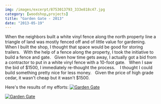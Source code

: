 ```yaml
---
img: /images/excerpt/8753013793_333e818c47.jpg
category: [woodshop,projects]
title: "Garden Gate - 2013"
date: "2013-05-19"
---
```


When the neighbors built a white vinyl fence along the north property line a triangle of land was mostly fenced off and of little value for gardening.  When I built the shop, I thought that space would be good for storing trailers.   With the help of a fence along the property, I took the initiative to build a fence and gate.   Given how time gets away, I actually got a bid from a contractor to put in a white vinyl fence with a 10-foot gate.   When I saw the bid of $1500, I immediately re-thought the process.    I thought I could build something pretty nice for less money.   Given the price of high grade cedar, it wasn't cheap but it wasn't $1500.

Here's the results of my efforts: [![Garden Gate](/images/8753013793_333e818c47.jpg)](http://www.flickr.com/photos/duanemcguire/8753013793/ "Garden Gate by Duane McGuire, on Flickr")

[![Garden Gate](/images/8753013655_bc7fa6e40c.jpg)](http://www.flickr.com/photos/duanemcguire/8753013655/ "Garden Gate by Duane McGuire, on Flickr")

 

 
